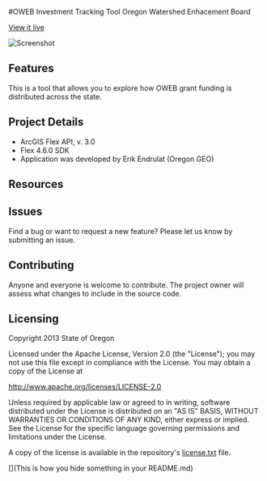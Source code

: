 #OWEB Investment Tracking Tool
Oregon Watershed Enhacement Board 

[View it live](http://www.oregon.gov/OWEB/oitt.html)

![Screenshot](https://raw.github.com/eendrulat/OWEB_Map_v3.1/master/app.png)

## Features
This is a tool that allows you to explore how OWEB grant funding is distributed across the state.

## Project Details

* ArcGIS Flex API, v. 3.0
* Flex 4.6.0 SDK
* Application was developed by Erik Endrulat (Oregon GEO)

## Resources


## Issues

Find a bug or want to request a new feature?  Please let us know by submitting an issue.

## Contributing

Anyone and everyone is welcome to contribute.  The project owner will assess what changes to include in the source code.

## Licensing
Copyright 2013 State of Oregon

Licensed under the Apache License, Version 2.0 (the "License");
you may not use this file except in compliance with the License.
You may obtain a copy of the License at

   http://www.apache.org/licenses/LICENSE-2.0

Unless required by applicable law or agreed to in writing, software
distributed under the License is distributed on an "AS IS" BASIS,
WITHOUT WARRANTIES OR CONDITIONS OF ANY KIND, either express or implied.
See the License for the specific language governing permissions and
limitations under the License.

A copy of the license is available in the repository's [license.txt]( https://raw.github.com/eendrulat/repo-template/master/license.txt) file.

[](This is how you hide something in your README.md)

